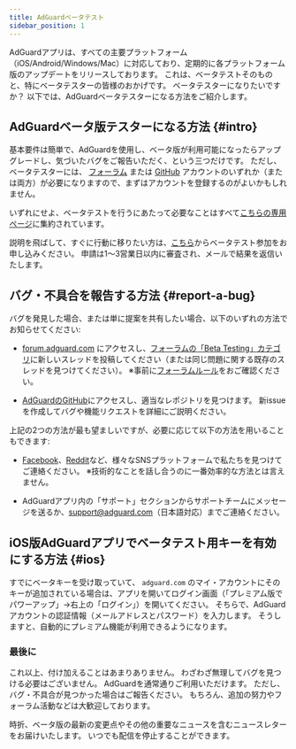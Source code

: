 ```yaml
---
title: AdGuardベータテスト
sidebar_position: 1
---
```


AdGuardアプリは、すべての主要プラットフォーム（iOS/Android/Windows/Mac）に対応しており、定期的に各プラットフォーム版のアップデートをリリースしております。 これは、ベータテストそのものと、特にベータテスターの皆様のおかげです。 ベータテスターになりたいですか？ 以下では、AdGuardベータテスターになる方法をご紹介します。

## AdGuardベータ版テスターになる方法 {#intro}

基本要件は簡単で、AdGuardを使用し、ベータ版が利用可能になったらアップグレードし、気づいたバグをご報告いただく、という三つだけです。 ただし、ベータテスターには、 [フォーラム](https://forum.adguard.com/index.php) または [GitHub](https://github.com/) アカウントのいずれか（または両方）が必要になりますので、まずはアカウントを登録するのがよいかもしれません。

いずれにせよ、ベータテストを行うにあたって必要なことはすべて[こちらの専用ページ](https://adguard.com/en/beta.html)に集約されています。

説明を飛ばして、すぐに行動に移りたい方は、[こちら](https://surveys.adguard.com/beta_testing_program/form.html)からベータテスト参加をお申し込みください。 申請は1〜3営業日以内に審査され、メールで結果を返信いたします。

## バグ・不具合を報告する方法 {#report-a-bug}

バグを発見した場合、または単に提案を共有したい場合、以下のいずれの方法でお知らせてください:

* [forum.adguard.com](https://forum.adguard.com/index.php) にアクセスし、[フォーラムの「Beta Testing」カテゴリ](https://forum.adguard.com/index.php?categories/48/)に新しいスレッドを投稿してください（または同じ問題に関する既存のスレッドを見つけてください）。 ※事前に[フォーラムルール](https://forum.adguard.com/index.php?threads/14859/)をおご確認ください。

* [AdGuardのGitHub](https://github.com/AdguardTeam/)にアクセスし、適当なレポジトリを見つけます。 新issueを作成してバグや機能リクエストを詳細にご説明ください。

上記の2つの方法が最も望ましいですが、必要に応じて以下の方法を用いることもできます:

* [Facebook](https://www.facebook.com/AdguardEn/)、[Reddit](https://www.reddit.com/r/Adguard/)など、様々なSNSプラットフォームで私たちを見つけてご連絡ください。 ※技術的なことを話し合うのに一番効率的な方法とは言えません。

* AdGuardアプリ内の「サポート」セクションからサポートチームにメッセージを送るか、[support@adguard.com](mailto:support@adguard.com)（日本語対応）までご連絡ください。

## iOS版AdGuardアプリでベータテスト用キーを有効にする方法 {#ios}

すでにベータキーを受け取っていて、 `adguard.com` のマイ・アカウントにそのキーが追加されている場合は、アプリを開いてログイン画面（「プレミアム版でパワーアップ」→右上の「ログイン」）を開いてください。 そちらで、AdGuard アカウントの認証情報（メールアドレスとパスワード）を入力します。 そうしますと、自動的にプレミアム機能が利用できるようになります。

### 最後に

これ以上、付け加えることはあまりありません。 わざわざ無理してバグを見つける必要はございません。 AdGuardを通常通りご利用いただけます。 ただし、バグ・不具合が見つかった場合はご報告ください。 もちろん、追加の努力やフォーラム活動などは大歓迎しております。

時折、ベータ版の最新の変更点やその他の重要なニュースを含むニュースレターをお届けいたします。 いつでも配信を停止することができます。